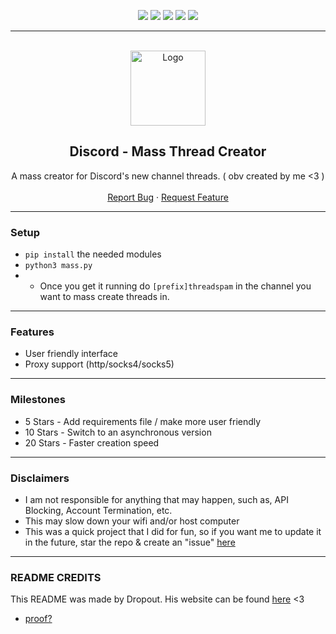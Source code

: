 <div id="top"></div>
<p align="center">
  <img src="https://img.shields.io/github/contributors/imvast/discord-thread-flooder.svg?style=for-the-badge"/>
  <img src="https://img.shields.io/github/forks/imvast/discord-thread-flooder.svg?style=for-the-badge"/>
  <img src="https://img.shields.io/github/stars/imvast/discord-thread-flooder.svg?style=for-the-badge"/>
  <img src="https://img.shields.io/github/issues/imvast/discord-thread-flooder.svg?style=for-the-badge"/>
  <img src="https://img.shields.io/github/license/imvast/discord-thread-flooder.svg?style=for-the-badge"/>
</p>
  
---------------------------------------

<br/>
<div align="center">
  <a href="https://github.com/imvast/discord-thread-flooder">
    <img src="https://cdn.discordapp.com/attachments/901310926165266472/901931105274462228/reddev.png" alt="Logo" width="120" height="120">
  </a>
  
  <h2 align="center">Discord - Mass Thread Creator</h3>

  <p align="center">
    A mass creator for Discord's new channel threads. ( obv created by me <3 )
    <br />
    <br />
    <a href="https://github.com/imvast/Discord-Token-Creator/issues">Report Bug</a>
    ·
    <a href="https://github.com/imvast/discord-thread-flooder/issues">Request Feature</a>
  </p>
</div>

---------------------------------------

### Setup
+ `pip install` the needed modules
+ `python3 mass.py`
+ + Once you get it running do `[prefix]threadspam` in the channel you want to mass create threads in.

---------------------------------------

### Features
* User friendly interface
* Proxy support (http/socks4/socks5)

---------------------------------------

### Milestones
* 5 Stars - Add requirements file / make more user friendly
* 10 Stars - Switch to an asynchronous version
* 20 Stars - Faster creation speed

---------------------------------------

### Disclaimers
- I am not responsible for anything that may happen, such as, API Blocking, Account Termination, etc.
- This may slow down your wifi and/or host computer
- This was a quick project that I did for fun, so if you want me to update it in the future, star the repo & create an "issue" [here](https://github.com/imvast/discord-thread-flooder/issues/new/choose)

---------------------------------------

### README CREDITS
This README was made by Dropout. His website can be found [here](https://dropout.black/) <3
- [proof?](https://cdn.discordapp.com/attachments/901999809404219444/901999816681324634/unknown.png)

